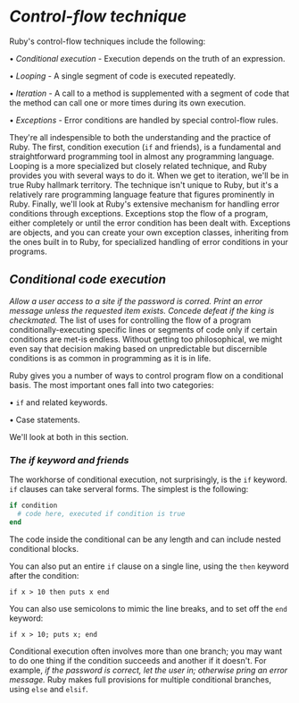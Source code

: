 # *Control-flow technique* #

Ruby's control-flow techniques include the following:

• *Conditional execution* - Execution depends on the truth of an expression. 

• *Looping* - A single segment of code is executed repeatedly.

• *Iteration* - A call to a method is supplemented with a segment of code that the method can call one or more times during its own execution. 

• *Exceptions* - Error conditions are handled by special control-flow rules. 

They're all indespensible to both the understanding and the practice of Ruby. The first, condition execution (`if` and friends), is a fundamental and straightforward programming tool in almost any programming language. Looping is a more specialized but closely related technique, and Ruby provides you with several ways to do it. When we get to iteration, we'll be in true Ruby hallmark territory. The technique isn't unique to Ruby, but it's a relatively rare programming language feature that figures prominently in Ruby. Finally, we'll look at Ruby's extensive mechanism for handling error conditions through exceptions. Exceptions stop the flow of a program, either completely or until the error condition has been dealt with. Exceptions are objects, and you can create your own exception classes, inheriting from the ones built in to Ruby, for specialized handling of error conditions in your programs.

## *Conditional code execution* ## 
*Allow a user access to a site if the password is corred. Print an error message unless the requested item exists. Concede defeat if the king is checkmated.* The list of uses for controlling the flow of a program conditionally-executing specific lines or segments of code only if certain conditions are met-is endless. Without getting too philosophical, we might even say that decision making based on unpredictable but discernible conditions is as common in programming as it is in life. 

Ruby gives you a number of ways to control program flow on a conditional basis. The most important ones fall into two categories:

• `if` and related keywords.

• Case statements. 

We'll look at both in this section. 

### *The if keyword and friends* ###
The workhorse of conditional execution, not surprisingly, is the `if` keyword. `if` clauses can take serveral forms. The simplest is the following: 

```ruby 
if condition 
  # code here, executed if condition is true
end
```

The code inside the conditional can be any length and can include nested conditional blocks. 

You can also put an entire `if` clause on a single line, using the `then` keyword after the condition: 

`if x > 10 then puts x end`

You can also use semicolons to mimic the line breaks, and to set off the `end` keyword:

`if x > 10; puts x; end`

Conditional execution often involves more than one branch; you may want to do one thing if the condition succeeds and another if it doesn't. For example, *if the password is correct, let the user in; otherwise pring an error message.* Ruby makes full provisions for multiple conditional branches, using `else` and `elsif`.

